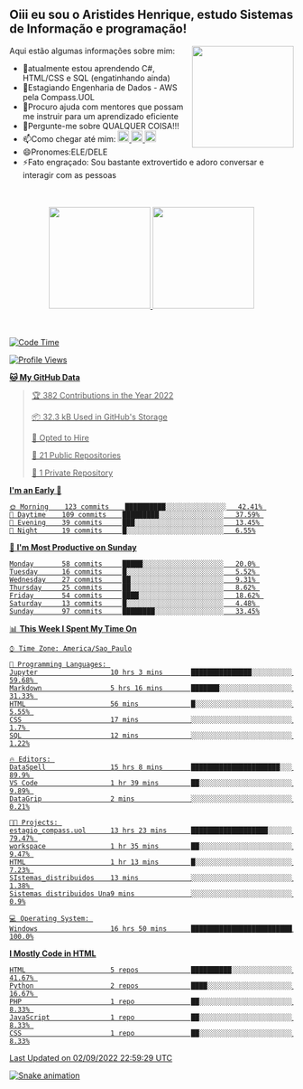 ## Oiii eu sou o Aristides Henrique, estudo Sistemas de Informação e programação!

<div >
Aqui estão algumas informações sobre mim:<img align="right" height="180em" src="https://user-images.githubusercontent.com/97318481/177042589-45d62122-82a9-4a32-b3a7-87b322825b2f.png">
</div>

- 🌱atualmente estou aprendendo C#, HTML/CSS e SQL (engatinhando ainda)
- 👯Estagiando Engenharia de Dados - AWS pela Compass.UOL
- 🤔Procuro ajuda com mentores que possam me instruir para um aprendizado eficiente
- 💬Pergunte-me sobre QUALQUER COISA!!!
- 📫Como chegar até mim:
  <a href="https://www.instagram.com/aryhenry/" target="_blank">
  <img src="https://img.shields.io/badge/-Instagram-%23E4405F?style=for-the-badge&logo=instagram&logoColor=black" height="20px">
  </a>
  <a href="https://www.linkedin.com/in/aristides-henrique/" target="_blank">
  <img src="https://img.shields.io/badge/-LinkedIn-%230077B5?style=for-the-badge&logo=linkedin&logoColor=black" height="20px">
  </a> 
  <a href="mailto:arihenriqueuna@gmail.com">
  <img src="https://img.shields.io/badge/-Gmail-%23333?style=for-the-badge&logo=gmail&logoColor=white" height="20px">
  </a>
- 😄Pronomes:ELE/DELE
- ⚡Fato engraçado: Sou bastante extrovertido e adoro conversar e interagir com as pessoas
<br/>
<br/>
<div align="center">
  <a href="https://github.com/arihenrique">
  <img height="180em" src="https://github-readme-stats.vercel.app/api?username=arihenrique&show_icons=true&theme=dracula&include_all_commits=true&count_private=true"/>
  <img height="180em" src="https://github-readme-stats.vercel.app/api/top-langs/?username=arihenrique&layout=compact&langs_count=7&theme=dracula"/>
</div><br/><br/>

<!--START_SECTION:waka-->
![Code Time](http://img.shields.io/badge/Code%20Time-86%20hrs%2030%20mins-blue)

![Profile Views](http://img.shields.io/badge/Profile%20Views-53-blue)

**🐱 My GitHub Data** 

> 🏆 382 Contributions in the Year 2022
 > 
> 📦 32.3 kB Used in GitHub's Storage 
 > 
> 💼 Opted to Hire
 > 
> 📜 21 Public Repositories 
 > 
> 🔑 1 Private Repository 
 > 
**I'm an Early 🐤** 

```text
🌞 Morning    123 commits    ██████████░░░░░░░░░░░░░░░   42.41% 
🌇 Daytime    109 commits    █████████░░░░░░░░░░░░░░░░   37.59% 
🌃 Evening    39 commits     ███░░░░░░░░░░░░░░░░░░░░░░   13.45% 
🌙 Night      19 commits     █░░░░░░░░░░░░░░░░░░░░░░░░   6.55%

```
📅 **I'm Most Productive on Sunday** 

```text
Monday       58 commits     █████░░░░░░░░░░░░░░░░░░░░   20.0% 
Tuesday      16 commits     █░░░░░░░░░░░░░░░░░░░░░░░░   5.52% 
Wednesday    27 commits     ██░░░░░░░░░░░░░░░░░░░░░░░   9.31% 
Thursday     25 commits     ██░░░░░░░░░░░░░░░░░░░░░░░   8.62% 
Friday       54 commits     ████░░░░░░░░░░░░░░░░░░░░░   18.62% 
Saturday     13 commits     █░░░░░░░░░░░░░░░░░░░░░░░░   4.48% 
Sunday       97 commits     ████████░░░░░░░░░░░░░░░░░   33.45%

```


📊 **This Week I Spent My Time On** 

```text
⌚︎ Time Zone: America/Sao_Paulo

💬 Programming Languages: 
Jupyter                  10 hrs 3 mins       ███████████████░░░░░░░░░░   59.68% 
Markdown                 5 hrs 16 mins       ███████░░░░░░░░░░░░░░░░░░   31.33% 
HTML                     56 mins             █░░░░░░░░░░░░░░░░░░░░░░░░   5.55% 
CSS                      17 mins             ░░░░░░░░░░░░░░░░░░░░░░░░░   1.7% 
SQL                      12 mins             ░░░░░░░░░░░░░░░░░░░░░░░░░   1.22%

🔥 Editors: 
DataSpell                15 hrs 8 mins       ██████████████████████░░░   89.9% 
VS Code                  1 hr 39 mins        ██░░░░░░░░░░░░░░░░░░░░░░░   9.89% 
DataGrip                 2 mins              ░░░░░░░░░░░░░░░░░░░░░░░░░   0.21%

🐱‍💻 Projects: 
estagio_compass.uol      13 hrs 23 mins      ███████████████████░░░░░░   79.47% 
workspace                1 hr 35 mins        ██░░░░░░░░░░░░░░░░░░░░░░░   9.47% 
HTML                     1 hr 13 mins        █░░░░░░░░░░░░░░░░░░░░░░░░   7.23% 
SIstemas_distribuidos    13 mins             ░░░░░░░░░░░░░░░░░░░░░░░░░   1.38% 
Sistemas distribuidos Una9 mins              ░░░░░░░░░░░░░░░░░░░░░░░░░   0.9%

💻 Operating System: 
Windows                  16 hrs 50 mins      █████████████████████████   100.0%

```

**I Mostly Code in HTML** 

```text
HTML                     5 repos             ██████████░░░░░░░░░░░░░░░   41.67% 
Python                   2 repos             ████░░░░░░░░░░░░░░░░░░░░░   16.67% 
PHP                      1 repo              ██░░░░░░░░░░░░░░░░░░░░░░░   8.33% 
JavaScript               1 repo              ██░░░░░░░░░░░░░░░░░░░░░░░   8.33% 
CSS                      1 repo              ██░░░░░░░░░░░░░░░░░░░░░░░   8.33%

```



 Last Updated on 02/09/2022 22:59:29 UTC
<!--END_SECTION:waka-->

![Snake animation](https://github.com/arihenrique/arihenrique/blob/output/github-contribution-grid-snake.svg)
